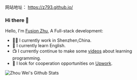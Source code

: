 网站地址： https://z793.github.io/
### Hi there 👋

Hello, I'm [Fusion Zhu](https://z793.github.io/), A Full-stack development:

- 👨‍💼 I currently work in Shenzhen,China.
- 🏴󠁧󠁢󠁥󠁮󠁧󠁿 I currently learn English.
- 📺 I currently continue to make some [videos](None) about learning programming. 
- 👯 I look for cooperation opportunities on [Upwork](None).
<!--
- 👯 I’m looking to collaborate on ...
- 🤔 I’m looking for help with ...
- 💬 Ask me about ...
- 📫 How to reach me: ...
- 😄 Pronouns: ...
- ⚡ Fun fact: ...
-->
![Zhou Wei's Github Stats](https://github-readme-stats.vercel.app/api?username=z793&show_icons=true&title_color=fff&icon_color=79ff97&text_color=9f9f9f&bg_color=151515)
